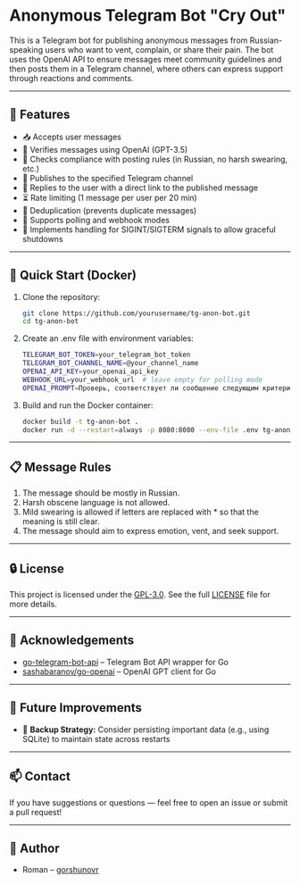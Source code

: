 # Anonymous Telegram Bot "Cry Out"

This is a Telegram bot for publishing anonymous messages from Russian-speaking users who want to vent, complain, or share their pain. The bot uses the OpenAI API to ensure messages meet community guidelines and then posts them in a Telegram channel, where others can express support through reactions and comments.

---

## 🔧 Features

- 📥 Accepts user messages
- 🤖 Verifies messages using OpenAI (GPT-3.5)
- 📜 Checks compliance with posting rules (in Russian, no harsh swearing, etc.)
- 📢 Publishes to the specified Telegram channel
- 🔗 Replies to the user with a direct link to the published message
- ⏳ Rate limiting (1 message per user per 20 min)
- 📛 Deduplication (prevents duplicate messages)
- 🔗 Supports polling and webhook modes
- 🔄 Implements handling for SIGINT/SIGTERM signals to allow graceful shutdowns

---

## 🚀 Quick Start (Docker)

1. Clone the repository:

   ```bash
   git clone https://github.com/yourusername/tg-anon-bot.git
   cd tg-anon-bot
   ```

1. Create an .env file with environment variables:

   ```bash
   TELEGRAM_BOT_TOKEN=your_telegram_bot_token
   TELEGRAM_BOT_CHANNEL_NAME=@your_channel_name
   OPENAI_API_KEY=your_openai_api_key
   WEBHOOK_URL=your_webhook_url  # leave empty for polling mode
   OPENAI_PROMPT=Проверь, соответствует ли сообщение следующим критериям: написано преимущественно на русском языке, не содержит грубых ругательств (допускаются слова с символами '*'), а цель сообщения — пожаловаться, выплакаться, выговориться публично. Ответь только 'да' или 'нет'. Сообщение:
   ```

1. Build and run the Docker container:

   ```bash
   docker build -t tg-anon-bot .
   docker run -d --restart=always -p 8080:8080 --env-file .env tg-anon-bot
   ```

---

## 📋 Message Rules

1. The message should be mostly in Russian.
1. Harsh obscene language is not allowed.
1. Mild swearing is allowed if letters are replaced with * so that the meaning is still clear.
1. The message should aim to express emotion, vent, and seek support.

---

## 🔒 License

This project is licensed under the [GPL-3.0](LICENSE). See the full [LICENSE](LICENSE) file for more details.

---

## 🤝 Acknowledgements

- [go-telegram-bot-api](https://github.com/go-telegram-bot-api/telegram-bot-api) – Telegram Bot API wrapper for Go
- [sashabaranov/go-openai](https://github.com/sashabaranov/go-openai) – OpenAI GPT client for Go

---

## 🚧 Future Improvements

- 💾 **Backup Strategy:** Consider persisting important data (e.g., using SQLite) to maintain state across restarts

---

## 📫 Contact

If you have suggestions or questions — feel free to open an issue or submit a pull request!

---

## 👤 Author

- Roman – [gorshunovr](https://github.com/gorshunovr)